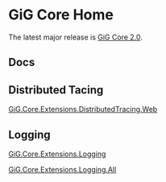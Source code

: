 # GiG Core Home

The latest major release is [GiG Core 2.0](release-notes/2.0).

## Docs

## Distributed Tacing
[GiG.Core.Extensions.DistributedTracing.Web](docs/GiG.Core.Extensions.DistributedTracing.Web.md)

## Logging
[GiG.Core.Extensions.Logging](docs/GiG.Core.Extensions.Logging.md)

[GiG.Core.Extensions.Logging.All](docs/GiG.Core.Extensions.Logging.All.md)